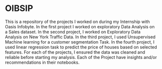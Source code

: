 # OIBSIP
This is a repository of the projects I worked on during my Internship with Oasis Infobyte. 
In the first project I worked on exploratory Data Analysis on a Sales dataset. 
In the second project, I worked on Exploratory Data Analysis on New York Traffic Data. 
In the third project, I used Unsupervised Machine learning for a customer segmentation Task. 
In the fourth project, I used linear regression task to predict the price of houses based on selected features. 
For each of the projects, I ensured the data was cleaned and reliable before starting my analysis. 
Each of the Project have insights and/or recommendations in their notebooks.

